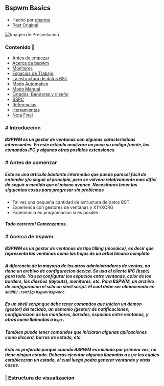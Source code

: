 ## Bspwm Basics
- Hecho por [dharmx](https://github.com/dharmx)
- [Post Original](https://dharmx.is-a.dev/bspwm-basics/)

![Imagen de Presentacion](https://dharmx.is-a.dev/bspwm-basics/images/featured-image.png)

### Contenido 📖

- [Antes de empezar]()
- [Acerca de bspwm]()
- [Monitores]()
- [Espacios de Trabajo]()
- [La estructura de datos BST]()
- [Modo Automatico]()
- [Modo Manual]()
- [Estados, Banderas y diseño]()
- [BSPC]()
- [Referencias]()
- [Herramientas]()
- [Nota Final]()

### # Introduccion
#####  BSPWM es un gestor de ventanas con algunas caracteristicas interesantes. En este articulo analizare un poco su codigo fuente, los comandos IPC y algunas otras posibles extensiones. 

### # Antes de comenzar
##### Este es una articulo bastante intermedio que puede parecel facil de entender y/o seguir al principio, pero se volvera relativamente mas dificl de seguir a medida que el mismo avance. Necesitaras tener las siguientas cosas para progresar sin problemas

- Tal vez una pequeña cantidad de estructura de datos BST.
- Experienca con gestores de ventanas y X11/XORG
- Experiencia en programacion si es posible
##### Todo correcto! Comenzemos.

### # Acerca de bspwm
##### BSPWM es un gestor de ventanas de tipo tilling (mosaico), es decir que representa las ventanas como las hojas de un arbol binario **completo**
##### A diferencia de la mayoria de los otros administradores de ventas, no tiene un archivo de configuracion decica. Se usa el cliente IPC (bspc) para todo. Ya sea configurar los espacios entre ventanas, color de los borders, los diseños (layouts), monitores, etc. Para BSPWM, un archivo de configuracion el solo un shell script. El cual debe ser almacenado en `$HOME/.config/bspwm/bspwmrc`.
##### Es un shell script que debe tener comandos que inicien un demon (gestor) del teclado, un demonio (gestor) de notificaciones, configuracion de los montiores, boredes, espacios entre ventanas, y otras como llamadas a `bspc`.
##### Tambien puede tener comandos que iniciaran algunas aplicaciones como discord, barras de estado, etc.
##### Esto es preferido porque cuando BSPWM es iniciado por primera vez, no tiene ningun estado. Deberas ejecutar algunas llamadas a `bspc` los cuales estableceran un estado, el cual luego podra generar ventanas y otras cosas.

### | Estructura de visualizacion

##### 
